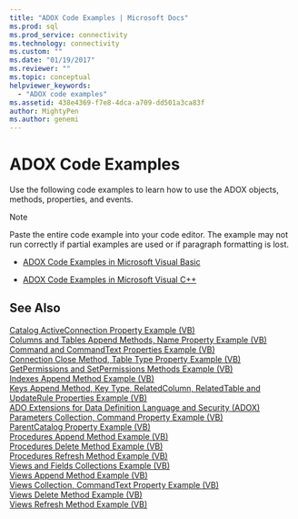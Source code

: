 ```yaml
---
title: "ADOX Code Examples | Microsoft Docs"
ms.prod: sql
ms.prod_service: connectivity
ms.technology: connectivity
ms.custom: ""
ms.date: "01/19/2017"
ms.reviewer: ""
ms.topic: conceptual
helpviewer_keywords: 
  - "ADOX code examples"
ms.assetid: 438e4369-f7e8-4dca-a709-dd501a3ca83f
author: MightyPen
ms.author: genemi
---
```

# ADOX Code Examples
Use the following code examples to learn how to use the ADOX objects, methods, properties, and events.  
  
> [!NOTE]
>  Paste the entire code example into your code editor. The example may not run correctly if partial examples are used or if paragraph formatting is lost.  
  
-   [ADOX Code Examples in Microsoft Visual Basic](../../../ado/reference/adox-api/adox-code-examples-in-microsoft-visual-basic.md)  
  
-   [ADOX Code Examples in Microsoft Visual C++](../../../ado/reference/adox-api/adox-code-examples-in-microsoft-visual-c.md)  
  
## See Also  
 [Catalog ActiveConnection Property Example (VB)](../../../ado/reference/adox-api/catalog-activeconnection-property-example-vb.md)   
 [Columns and Tables Append Methods, Name Property Example (VB)](../../../ado/reference/adox-api/columns-and-tables-append-methods-name-property-example-vb.md)   
 [Command and CommandText Properties Example (VB)](../../../ado/reference/adox-api/command-and-commandtext-properties-example-vb.md)   
 [Connection Close Method, Table Type Property Example (VB)](../../../ado/reference/adox-api/connection-close-method-table-type-property-example-vb.md)   
 [GetPermissions and SetPermissions Methods Example (VB)](../../../ado/reference/adox-api/getpermissions-and-setpermissions-methods-example-vb.md)   
 [Indexes Append Method Example (VB)](../../../ado/reference/adox-api/indexes-append-method-example-vb.md)   
 [Keys Append Method, Key Type, RelatedColumn, RelatedTable and UpdateRule Properties Example (VB)](../../../ado/reference/adox-api/keys-append-method-key-type-relatedcolumn-relatedtable-example-vb.md)   
 [ADO Extensions for Data Definition Language and Security (ADOX)](../../../ado/guide/extensions/ado-extensions-for-data-definition-language-and-security-adox.md)   
 [Parameters Collection, Command Property Example (VB)](../../../ado/reference/adox-api/parameters-collection-command-property-example-vb.md)   
 [ParentCatalog Property Example (VB)](../../../ado/reference/adox-api/parentcatalog-property-example-vb.md)   
 [Procedures Append Method Example (VB)](../../../ado/reference/adox-api/procedures-append-method-example-vb.md)   
 [Procedures Delete Method Example (VB)](../../../ado/reference/adox-api/procedures-delete-method-example-vb.md)   
 [Procedures Refresh Method Example (VB)](../../../ado/reference/adox-api/procedures-refresh-method-example-vb.md)   
 [Views and Fields Collections Example (VB)](../../../ado/reference/adox-api/views-and-fields-collections-example-vb.md)   
 [Views Append Method Example (VB)](../../../ado/reference/adox-api/views-append-method-example-vb.md)   
 [Views Collection, CommandText Property Example (VB)](../../../ado/reference/adox-api/views-collection-commandtext-property-example-vb.md)   
 [Views Delete Method Example (VB)](../../../ado/reference/adox-api/views-delete-method-example-vb.md)   
 [Views Refresh Method Example (VB)](../../../ado/reference/adox-api/views-refresh-method-example-vb.md)
